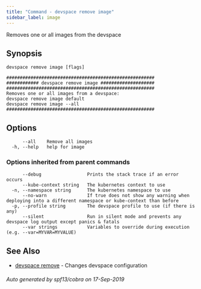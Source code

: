 ```yaml
---
title: "Command - devspace remove image"
sidebar_label: image
---
```



Removes one or all images from the devspace

## Synopsis


```
devspace remove image [flags]
```

```
#######################################################
############ devspace remove image ####################
#######################################################
Removes one or all images from a devspace:
devspace remove image default
devspace remove image --all
#######################################################
```
## Options

```
      --all    Remove all images
  -h, --help   help for image
```

### Options inherited from parent commands

```
      --debug                 Prints the stack trace if an error occurs
      --kube-context string   The kubernetes context to use
  -n, --namespace string      The kubernetes namespace to use
      --no-warn               If true does not show any warning when deploying into a different namespace or kube-context than before
  -p, --profile string        The devspace profile to use (if there is any)
      --silent                Run in silent mode and prevents any devspace log output except panics & fatals
      --var strings           Variables to override during execution (e.g. --var=MYVAR=MYVALUE)
```

## See Also

* [devspace remove](/docs/cli/commands/devspace_remove)	 - Changes devspace configuration

###### Auto generated by spf13/cobra on 17-Sep-2019
